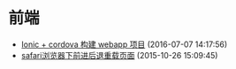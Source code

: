# 前端
- [Ionic + cordova 构建 webapp 项目](../docs/frontend/ionic-cordova.md) (2016-07-07 14:17:56)
- [safari浏览器下前进后退重载页面](../docs/frontend/safari-back-forward-reload.md) (2015-10-26 15:09:45)
